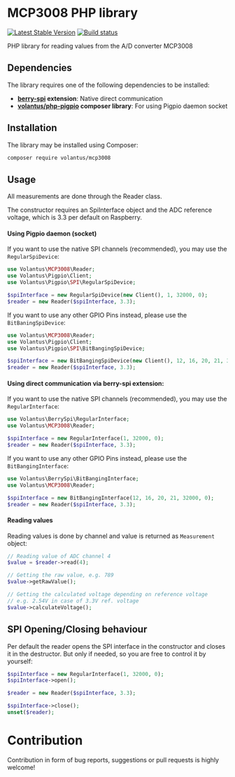 # MCP3008 PHP library
[![Latest Stable Version](https://img.shields.io/packagist/v/volantus/mcp3008.svg)](https://packagist.org/packages/volantus/mcp3008)
[![Build status](https://api.travis-ci.org/Volantus/MCP3008.svg?branch=master)](https://travis-ci.org/Volantus/php-pigpio)


PHP library for reading values from the A/D converter MCP3008

## Dependencies
The library requires one of the following dependencies to be installed:
 * **[berry-spi](https://github.com/Volantus/berry-spi) extension**: Native direct communication
 * **[volantus/php-pigpio](https://github.com/Volantus/php-pigpio) composer library**: For using Pigpio daemon socket 

## Installation
The library may be installed using Composer:
```bash
composer require volantus/mcp3008
```

## Usage
All measurements are done through the Reader class.

The constructor requires an SpiInterface object and the ADC reference voltage, which is 3.3 per default on Raspberry.

#### Using Pigpio daemon (socket)
If you want to use the native SPI channels (recommended), you may use the `RegularSpiDevice`:

```PHP
use Volantus\MCP3008\Reader;
use Volantus\Pigpio\Client;
use Volantus\Pigpio\SPI\RegularSpiDevice;

$spiInterface = new RegularSpiDevice(new Client(), 1, 32000, 0);
$reader = new Reader($spiInterface, 3.3);
```

If you want to use any other GPIO Pins instead, please use the `BitBaningSpiDevice`:

```PHP
use Volantus\MCP3008\Reader;
use Volantus\Pigpio\Client;
use Volantus\Pigpio\SPI\BitBangingSpiDevice;

$spiInterface = new BitBangingSpiDevice(new Client(), 12, 16, 20, 21, 32000);
$reader = new Reader($spiInterface, 3.3);
```

#### Using direct communication via berry-spi extension:
If you want to use the native SPI channels (recommended), you may use the `RegularInterface`:

```PHP
use Volantus\BerrySpi\RegularInterface;
use Volantus\MCP3008\Reader;

$spiInterface = new RegularInterface(1, 32000, 0);
$reader = new Reader($spiInterface, 3.3);
```

If you want to use any other GPIO Pins instead, please use the `BitBangingInterface`:

```PHP
use Volantus\BerrySpi\BitBangingInterface;
use Volantus\MCP3008\Reader;

$spiInterface = new BitBangingInterface(12, 16, 20, 21, 32000, 0);
$reader = new Reader($spiInterface, 3.3);
```

#### Reading values
Reading values is done by channel and value is returned as `Measurement` object:
```PHP
// Reading value of ADC channel 4
$value = $reader->read(4);

// Getting the raw value, e.g. 789
$value->getRawValue();

// Getting the calculated voltage depending on reference voltage
// e.g. 2.54V in case of 3.3V ref. voltage 
$value->calculateVoltage();
```

## SPI Opening/Closing behaviour
Per default the reader opens the SPI interface in the constructor and closes it in the destructor.
But only if needed, so you are free to control it by yourself:
```PHP
$spiInterface = new RegularInterface(1, 32000, 0);
$spiInterface->open();

$reader = new Reader($spiInterface, 3.3);

$spiInterface->close();
unset($reader);
```

# Contribution
Contribution in form of bug reports, suggestions or pull requests is highly welcome!

